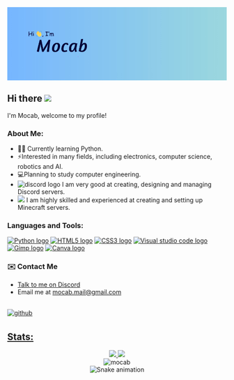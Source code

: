 <img src="./assets/banner.jpg" alt="heading banner" align="center">

## Hi there <img src="https://media.giphy.com/media/hvRJCLFzcasrR4ia7z/giphy.gif" height="20px">
I'm Mocab, welcome to my profile!

### About Me:

- ✍🏻 Currently learning Python.
- ⚡Interested in many fields, including electronics, computer science, robotics and AI.
- 💻Planning to study computer engineering.
- <img src="https://raw.githubusercontent.com/maurodesouza/profile-readme-generator/master/src/assets/icons/social/discord/default.svg" alt="discord logo" height="20"> I am very good at creating, designing and managing Discord servers.
- <img src="https://cdn.freebiesupply.com/logos/large/2x/minecraft-1-logo-png-transparent.png" height="20"> I am highly skilled and experienced at creating and setting up Minecraft servers.

### Languages and Tools:

<a href="https://www.python.org/" target="_blank"><img src="https://raw.githubusercontent.com/danielcranney/readme-generator/main/public/icons/skills/python-colored.svg" height="36" alt="Python logo"/></a>
<a href="https://developer.mozilla.org/en-US/docs/Glossary/HTML5" target="_blank"><img src="https://raw.githubusercontent.com/danielcranney/readme-generator/main/public/icons/skills/html5-colored.svg" height="36" alt="HTML5 logo"/></a>
<a href="https://www.w3.org/TR/CSS/#css" target="_blank"><img src="https://raw.githubusercontent.com/danielcranney/readme-generator/main/public/icons/skills/css3-colored.svg" height="36" alt="CSS3 logo"/></a>
<a href="https://code.visualstudio.com/" target="_blank"><img src="https://cdn.jsdelivr.net/gh/devicons/devicon/icons/vscode/vscode-original.svg" height="36" alt="Visual studio code logo"/></a>
<a href="https://www.gimp.org/" target="_blank"><img src="https://cdn.jsdelivr.net/gh/devicons/devicon/icons/gimp/gimp-original.svg" height="36" alt="Gimp logo"/></a>
<a href="https://www.canva.com/" target="_blank"><img src="https://cdn.jsdelivr.net/gh/devicons/devicon/icons/canva/canva-original.svg" height="36" alt="Canva logo"/></a>

### ✉️ Contact Me
- <a href="https://discord.com/users/mocab">Talk to me on Discord</a>
- Email me at [mocab.mail@gmail.com](mailto:mocab.mail@gmail.com)

<br>
<a href="https://github.com/rishavanand" target="_blank">
<img src=https://img.shields.io/badge/github-%2324292e.svg?&style=for-the-badge&logo=github&logoColor=white alt=github style="margin-bottom: 5px;"/>


## Stats:
<div align="center">
<img src="https://github-readme-stats.vercel.app/api?username=mocab&count_private=true&theme=algolia&show_icons=true">
<a href="http://www.github.com/mocab"><img src="https://github-readme-streak-stats.herokuapp.com/?user=mocab&stroke=ffffff&background=1c1917&ring=0891b2&fire=0891b2&currStreakNum=ffffff&currStreakLabel=0891b2&sideNums=ffffff&sideLabels=ffffff&dates=ffffff&hide_border=true"/></a>

<br>
<img src="https://komarev.com/ghpvc/?username=mocab&label=Profile%20views&color=0e75b6&style=flat" alt="mocab"/>
<br>

<img src="https://raw.githubusercontent.com/mocab/mocab/output/snake.svg" alt="Snake animation" />
</div>


